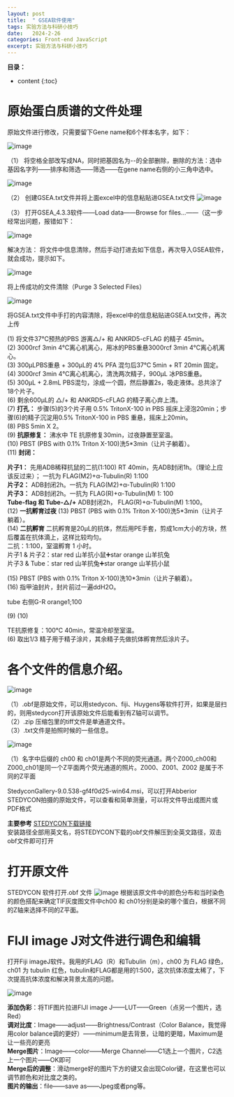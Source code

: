 ```yaml
---
layout: post
title:  " GSEA软件使用"
tags: 实验方法与科研小技巧
date:   2024-2-26
categories: Front-end JavaScript
excerpt: 实验方法与科研小技巧
---
```



**目录：**

* content
{:toc}


# 原始蛋白质谱的文件处理

原始文件进行修改，只需要留下Gene name和6个样本名字，如下：

![image](https://github.com/yushuntai/yushuntai.github.io/assets/61654690/03b9e0eb-3ff4-4c5f-a4da-c18d81d6e79d)


（1） 将空格全部改写成NA，同时把基因名为--的全部删除，删除的方法：选中基因名字列——排序和筛选——筛选——在gene name右侧的小三角中选中。

![image](https://github.com/yushuntai/yushuntai.github.io/assets/61654690/b2bb4c64-f6dc-4992-a1f3-206c9af8c1e4)


（2） 创建GSEA.txt文件并将上面excel中的信息粘贴进GSEA.txt文件
![image](https://github.com/yushuntai/yushuntai.github.io/assets/61654690/e5238811-43a1-4cd4-92dc-5d3e50e68039)


（3） 打开GSEA_4.3.3软件——Load data——Browse for files...——（这一步经常出问题，报错如下：

![image](https://github.com/yushuntai/yushuntai.github.io/assets/61654690/140296c1-9a79-4fa8-b36e-b62a71d88568)

解决方法：
将文件中信息清除，然后手动打进去如下信息，再次导入GSEA软件，就会成功，提示如下。

![image](https://github.com/yushuntai/yushuntai.github.io/assets/61654690/7b847674-b431-46d0-bccd-0d6286f70ff3)


将上传成功的文件清除（Purge 3 Selected Files）

![image](https://github.com/yushuntai/yushuntai.github.io/assets/61654690/7a243f53-4038-4040-8039-051135ee9f8d)

将GSEA.txt文件中手打的内容清除，将excel中的信息粘贴进GSEA.txt文件，再次上传






(1) 将文件37℃预热的PBS 游离△/+ 和 ANKRD5-cFLAG 的精子 45min。 <br>
(2) 3000rcf 3min 4℃离心机离心，用冰的PBS重悬3000rcf 3min 4℃离心机离心。 <br>
(3) 300μLPBS重悬 + 300μL的 4% PFA 混匀后37℃ 5min + RT 20min 固定。<br>
(4) 3000rcf 3min 4℃离心机离心，清洗两次精子，900μL 冰PBS重悬。<br>
(5) 300μL + 2.8mL PBS混匀，涂成一个圆，然后静置2s，吸走液体。总共涂了18个片子。<br>
(6) 剩余600μL的 △/+ 和 ANKRD5-cFLAG 的精子离心弃上清。<br>
(7) **打孔：** 步骤(5)的3个片子用 0.5% TritonX-100 in PBS 摇床上浸泡20min；步骤(6)的精子沉淀用0.5% TritonX-100 in PBS 重悬，摇床上20min。<br>
(8) PBS 5min X 2。<br>
(9) **抗原修复：** 沸水中 TE 抗原修复30min，过夜静置至室温。<br>
(10) PBST (PBS with 0.1% Triton X-100)洗5*3min（让片子躺着）。<br>
(11) **封闭：**

**片子1：** 先用ADB稀释抗鼠的二抗(1:100) RT 40min，先ADB封闭1h。（理论上应该反过来）； 一抗为 FLAG(M2)+α-Tubulin(R) 1:100<br>
**片子2：** ADB封闭2h。一抗为 FLAG(M2)+α-Tubulin(R) 1:100<br>
**片子3：** ADB封闭2h。一抗为 FLAG(R)+α-Tubulin(M) 1: 100<br>
**Tube-flag 和 Tube-△/+** ADB封闭2h， FLAG(R)+α-Tubulin(M) 1:100。<br>
(12) **一抗孵育过夜**
(13) PBST (PBS with 0.1% Triton X-100)洗5*3min（让片子躺着）。<br>
(14) **二抗孵育**
二抗孵育是20μL的抗体，然后用PE手套，剪成1cm大小的方块，然后覆盖在抗体滴上，这样比较均匀。<br>
二抗：1:100，室温孵育 1 小时。<br>
片子1 & 片子2：star red 山羊抗小鼠➕star orange 山羊抗兔<br>
片子3 & Tube：star red 山羊抗兔➕star orange 山羊抗小鼠<br>

(15) PBST (PBS with 0.1% Triton X-100)洗10*3min（让片子躺着）。<br>
(16) 指甲油封片，封片前过一遍ddH2O。<br>




tube 
右侧G-R orange1;100

(9)
(10)





TE抗原修复：100℃ 40min，常温冷却至室温。<br>
(6) 取出1/3 精子用于精子涂片，其余精子先做抗体孵育然后涂片子。 <br>

# 各个文件的信息介绍。

![image](https://github.com/yushuntai/yushuntai.github.io/assets/61654690/03d092c5-a5be-4ed8-9586-246202b3c328)


（1）.obf是原始文件，可以用stedycon、fiji、Huygens等软件打开，如果是层扫的，则用stedycon打开该原始文件后能看到有Z轴可以调节。<br>（2）.zip 压缩包里的tiff文件是单通道文件。<br>（3）.txt文件是拍照时候的一些信息。<br>

![image](https://github.com/yushuntai/yushuntai.github.io/assets/61654690/00cdcdbb-c027-4c8f-8eea-1519dd9b3d12)

（1）名字中后缀的 ch00 和 ch01是两个不同的荧光通道。两个Z000_ch00和Z000_ch01是同一个Z平面两个荧光通道的照片。Z000、Z001、Z002 是属于不同的Z平面<br>


StedyconGallery-9.0.538-gf4f0d25-win64.msi，可以打开Abberior STEDYCON拍摄的原始文件，可以查看和简单测量，可以将文件导出成图片或PDF格式

**主要参考** [STEDYCON下载链接](https://cloud.tsinghua.edu.cn/f/e82232f882fc47c39eb7/)   
安装路径全部用英文名，将STEDYCON下载的obf文件解压到全英文路径，双击obf文件即可打开

# 打开原文件

STEDYCON 软件打开.obf 文件
![image](https://github.com/yushuntai/yushuntai.github.io/assets/61654690/0cf0fd68-fe7e-41a4-a1b6-01c39c3a583e)
根据该原文件中的颜色分布和当时染色的颜色搭配来确定TIF灰度图文件中ch00 和 ch01分别是染的哪个蛋白，根据不同的Z轴来选择不同的Z平面。

# FIJI image J对文件进行调色和编辑

打开Fiji imageJ软件。我用的FLAG（R）和Tubulin（m），ch00 为 FLAG 绿色，ch01 为 tubulin 红色，tubulin和FLAG都是用的1:500，这次抗体浓度太稀了，下次提高抗体浓度和解决背景太高的问题。

![image](https://github.com/yushuntai/yushuntai.github.io/assets/61654690/a795b8f7-c3a9-4dab-8d5b-fa7533ea721b)


**添加伪彩**：将TIF图片拉进FIJI image J——LUT——Green（点另一个图片，选Red）<br>
**调对比度**：Image——adjust——Brightness/Contrast（Color Balance，我觉得用color balance调的更好）——minimum是去背景，让暗的更暗，Maximum是让一些亮的更亮<br>
**Merge图片**：Image——color——Merge Channel——C1选上一个图片，C2选上一个图片——OK即可<br>
**Merge后的调整**：滑动merge好的图片下方的键又会出现Color键，在这里也可以调节颜色和对比度之类的。<br>
**图片的输出**：file——save as——Jpeg或者png等。<br>






